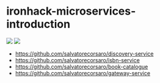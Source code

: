 # ironhack-microservices-introduction

![](https://i.ibb.co/BcWPJPS/Microservices.png)
![](https://i.ibb.co/0B5CxYd/planbookapp.png)
- https://github.com/salvatorecorsaro/discovery-service
- https://github.com/salvatorecorsaro/isbn-service
- https://github.com/salvatorecorsaro/book-catalogue
- https://github.com/salvatorecorsaro/gateway-service
